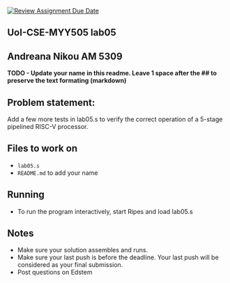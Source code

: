 [![Review Assignment Due Date](https://classroom.github.com/assets/deadline-readme-button-22041afd0340ce965d47ae6ef1cefeee28c7c493a6346c4f15d667ab976d596c.svg)](https://classroom.github.com/a/v9Yn7dje)

## UoI-CSE-MYY505 lab05

## Andreana Nikou AM 5309

**TODO - Update your name in this readme. Leave 1 space after the ## to preserve the text formating (markdown)**



## Problem statement:

Add a few more tests in lab05.s to verify the correct operation of a 5-stage pipelined RISC-V processor.

## Files to work on
* `lab05.s` 
* `README.md` to add your name
      
## Running 
* To run the program interactively, start Ripes and load lab05.s


## Notes
* Make sure your solution assembles and runs.
* Make sure your last push is before the deadline. Your last push will be considered as your final submission.
* Post questions on Edstem
